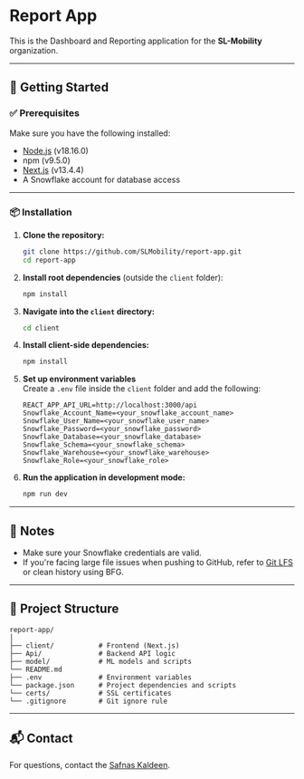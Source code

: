 # Report App

This is the Dashboard and Reporting application for the **SL-Mobility** organization.

---

## 🚀 Getting Started

### ✅ Prerequisites

Make sure you have the following installed:

- [Node.js](https://nodejs.org/) (v18.16.0)
- npm (v9.5.0)
- [Next.js](https://nextjs.org/) (v13.4.4)
- A Snowflake account for database access

---

### 📦 Installation

1. **Clone the repository:**

   ```bash
   git clone https://github.com/SLMobility/report-app.git
   cd report-app
   ```

2. **Install root dependencies** (outside the `client` folder):

   ```bash
   npm install
   ```

3. **Navigate into the `client` directory:**

   ```bash
   cd client
   ```

4. **Install client-side dependencies:**

   ```bash
   npm install
   ```

5. **Set up environment variables**  
   Create a `.env` file inside the `client` folder and add the following:

   ```env
   REACT_APP_API_URL=http://localhost:3000/api
   Snowflake_Account_Name=<your_snowflake_account_name>
   Snowflake_User_Name=<your_snowflake_user_name>
   Snowflake_Password=<your_snowflake_password>
   Snowflake_Database=<your_snowflake_database>
   Snowflake_Schema=<your_snowflake_schema>
   Snowflake_Warehouse=<your_snowflake_warehouse>
   Snowflake_Role=<your_snowflake_role>
   ```

6. **Run the application in development mode:**

   ```bash
   npm run dev
   ```

---

## 🧠 Notes

- Make sure your Snowflake credentials are valid.
- If you're facing large file issues when pushing to GitHub, refer to [Git LFS](https://git-lfs.github.com) or clean history using BFG.

---

## 📁 Project Structure

```
report-app/
│
├── client/           # Frontend (Next.js)
├── Api/              # Backend API logic
├── model/            # ML models and scripts
└── README.md
├── .env              # Environment variables
└── package.json      # Project dependencies and scripts
└── certs/            # SSL certificates
└── .gitignore        # Git ignore rule

```

---

## 📬 Contact

For questions, contact the [Safnas Kaldeen](mailto:safnas@slmobility.com).
